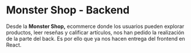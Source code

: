 # **Monster Shop - Backend**

Desde la **Monster Shop,** ecommerce donde los usuarios pueden explorar productos, leer reseñas y calificar artículos, nos han pedido la realización de la parte del back. Es por ello que ya nos hacen entrega del frontend en React.